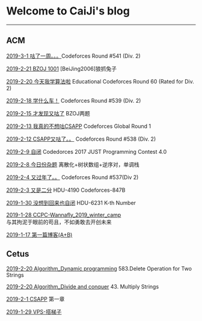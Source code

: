 # Welcome to CaiJi's blog

------------------------
## ACM

[2019-3-1 咕了一周。。。](./Blog/ACM/2019/3/2019-3-1.md)Codeforces Round #541 (Div. 2)

[2019-2-21 BZOJ 1001](./Blog/ACM/2019/2/2019-2-21_bzoj_1001.md) \[BeiJing2006\]狼抓兔子

[2019-2-20 今天我学算法啦](./Blog/ACM/2019/2/2019-2-20.md) Educational Codeforces Round 60 (Rated for Div. 2)

[2019-2-18 学什么车！](./Blog/ACM/2019/2/2019-2-18.md) Codeforces Round #539 (Div. 2)

[2019-2-15 才发现又咕了](./Blog/ACM/2019/2/2019-2-15.md) BZOJ两题

[2019-2-13 我真的不想咕CSAPP](./Blog/ACM/2019/2/2019-2-13.md) Codeforces Global Round 1

[2019-2-12 CSAPP又咕了。。](./Blog/ACM/2019/2/2019-2-12.md) Codeforces Round #538 (Div. 2)

[2019-2-9 自闭](./Blog/ACM/2019/2/2019-2-9.md) Codedorces 2017 JUST Programming Contest 4.0

[2019-2-8 今日份杂题](./Blog/ACM/2019/2/2019-2-8.md) 离散化+树状数组+逆序对，单调栈

[2019-2-4 又过年了。。](./Blog/ACM/2019/2/2019-2-4.md) Codeforces Round \#537(Div 2)

[2019-2-3 又是二分](./Blog/ACM/2019/2/2019-2-3.md) HDU-4190 Codeforces-847B

[2019-1-30 没想到回来也自闭](./Blog/ACM/2019/1/2019-1-30.md) HDU-6231 K-th Number

[2019-1-28 CCPC-Wannafly_2019_winter_camp](./Blog/ACM/ccpc-wannafly/2019_winter_camp/camp.md)<br />
与其拘泥于眼前的苟且，不如勇敢去开创未来

[2019-1-17 第一篇博客(A+B)](./Blog/ACM/someproblem/2019-1-17.md)

## Cetus

[2019-2-20 Algorithm_Dynamic programming](./Blog/Cetus/2019/2/2019-2-20_Algorithm_leetCode583.md) 583.Delete Operation for Two Strings

[2019-2-20 Algorithm_Divide and conquer](./Blog/Cetus/2019/2/2019-2-20_Algorithm_leetCode43.md) 43. Multiply Strings

[2019-2-1 CSAPP](./Blog/Cetus/2019/2/2019-2-1_CSAPP.md) 第一章

[2019-1-29 VPS-搭梯子](./Blog/Cetus/2019/1/2019-1-29_vps.md)